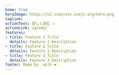 ```yaml
---
home: true
heroImage: https://v1.vuepress.vuejs.org/hero.png
tagline: 
actionText: 詳しく読む →
actionLink: /guide/
features:
- title: Feature 1 Title
  details: Feature 1 Description
- title: Feature 2 Title
  details: Feature 2 Description
- title: Feature 3 Title
  details: Feature 3 Description
footer: Made by  with ❤️
---
```

